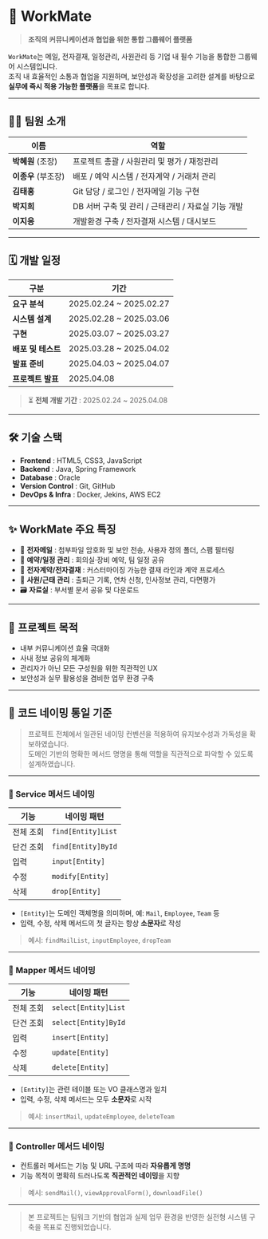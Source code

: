 # 👥 WorkMate

> **조직의 커뮤니케이션과 협업을 위한 통합 그룹웨어 플랫폼**

`WorkMate`는 메일, 전자결재, 일정관리, 사원관리 등 기업 내 필수 기능을 통합한 그룹웨어 시스템입니다.  
조직 내 효율적인 소통과 협업을 지원하며, 보안성과 확장성을 고려한 설계를 바탕으로  
**실무에 즉시 적용 가능한 플랫폼**을 목표로 합니다.

---

## 🧑‍💻 팀원 소개

| 이름             | 역할                                                  |
|------------------|-------------------------------------------------------|
| **박혜원** (조장)   | 프로젝트 총괄 / 사원관리 및 평가 / 재정관리               |
| **이종우** (부조장) | 배포 / 예약 시스템 / 전자계약 / 거래처 관리                    |
| **김태홍**         | Git 담당 / 로그인 / 전자메일 기능 구현                  |
| **박지희**         | DB 서버 구축 및 관리 / 근태관리 / 자료실 기능 개발         |
| **이지응**         | 개발환경 구축 / 전자결재 시스템 / 대시보드                |

---

## 🗓️ 개발 일정

| 구분             | 기간                          |
|------------------|-------------------------------|
| **요구 분석**       | 2025.02.24 ~ 2025.02.27        |
| **시스템 설계**     | 2025.02.28 ~ 2025.03.06        |
| **구현**           | 2025.03.07 ~ 2025.03.27        |
| **배포 및 테스트**  | 2025.03.28 ~ 2025.04.02        |
| **발표 준비**      | 2025.04.03 ~ 2025.04.07        |
| **프로젝트 발표**   | 2025.04.08                     |

> ⏳ **전체 개발 기간** : 2025.02.24 ~ 2025.04.08

---

## 🛠️ 기술 스택

- **Frontend** : HTML5, CSS3, JavaScript  
- **Backend** : Java, Spring Framework  
- **Database** : Oracle  
- **Version Control** : Git, GitHub
- **DevOps & Infra** : Docker, Jekins, AWS EC2  

---

## ✨ WorkMate 주요 특징

- 📧 **전자메일** : 첨부파일 암호화 및 보안 전송, 사용자 정의 폴더, 스팸 필터링  
- 📅 **예약/일정 관리** : 회의실·장비 예약, 팀 일정 공유  
- 📄 **전자계약/전자결재** : 커스터마이징 가능한 결재 라인과 계약 프로세스  
- 👤 **사원/근태 관리** : 출퇴근 기록, 연차 신청, 인사정보 관리, 다면평가 
- 🗃️ **자료실** : 부서별 문서 공유 및 다운로드  

---

## 📌 프로젝트 목적

- 내부 커뮤니케이션 효율 극대화  
- 사내 정보 공유의 체계화  
- 관리자가 아닌 모든 구성원을 위한 직관적인 UX  
- 보안성과 실무 활용성을 겸비한 업무 환경 구축

---

## 📂 코드 네이밍 통일 기준

> 프로젝트 전체에서 일관된 네이밍 컨벤션을 적용하여 유지보수성과 가독성을 확보하였습니다.  
> 도메인 기반의 명확한 메서드 명명을 통해 역할을 직관적으로 파악할 수 있도록 설계하였습니다.

---

### 🔧 Service 메서드 네이밍

| 기능         | 네이밍 패턴                     |
|--------------|----------------------------------|
| 전체 조회     | `find[Entity]List`              |
| 단건 조회     | `find[Entity]ById`              |
| 입력         | `input[Entity]`                 |
| 수정         | `modify[Entity]`                |
| 삭제         | `drop[Entity]`                  |

- `[Entity]`는 도메인 객체명을 의미하며, 예: `Mail`, `Employee`, `Team` 등  
- 입력, 수정, 삭제 메서드의 첫 글자는 항상 **소문자**로 작성

> 예시: `findMailList`, `inputEmployee`, `dropTeam`

---

### 🧩 Mapper 메서드 네이밍

| 기능         | 네이밍 패턴                     |
|--------------|----------------------------------|
| 전체 조회     | `select[Entity]List`            |
| 단건 조회     | `select[Entity]ById`            |
| 입력         | `insert[Entity]`               |
| 수정         | `update[Entity]`               |
| 삭제         | `delete[Entity]`               |

- `[Entity]`는 관련 테이블 또는 VO 클래스명과 일치  
- 입력, 수정, 삭제 메서드는 모두 **소문자**로 시작

> 예시: `insertMail`, `updateEmployee`, `deleteTeam`

---

### 🧭 Controller 메서드 네이밍

- 컨트롤러 메서드는 기능 및 URL 구조에 따라 **자유롭게 명명**  
- 기능 목적이 명확히 드러나도록 **직관적인 네이밍**을 지향

> 예시: `sendMail()`, `viewApprovalForm()`, `downloadFile()`

---

> 본 프로젝트는 팀워크 기반의 협업과 실제 업무 환경을 반영한 실전형 시스템 구축을 목표로 진행되었습니다.
